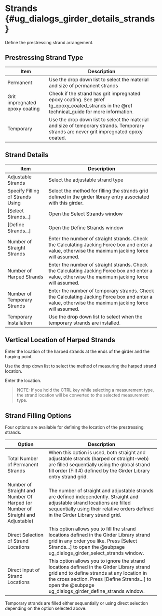 Strands {#ug_dialogs_girder_details_strands}
==============================================
Define the prestressing strand arrangement.

Prestressing Strand Type
------------------------

Item | Description
-----|-----------
Permanent | Use the drop down list to select the material and size of permanent strands
Grit impregnated epoxy coating | Check if the strand has grit impregnated epoxy coating. See @ref tg_epoxy_coated_strands in the @ref technical_guide for more information.
Temporary | Use the drop down list to select the material and size of temporary strands. Temporary strands are never grit impregnated epoxy coated.

Strand Details
---------------

Item | Description
-----|-------------
Adjustable Strands | Select the adjustable strand type
Specify Filling of Strands Using | Select the method for filling the strands grid defined in the girder library entry associated with this girder.
[Select Strands...] | Open the Select Strands window
[Define Strands...] | Open the Define Strands window
Number of Straight Strands | Enter the number of straight strands. Check the Calculating Jacking Force box and enter a value, otherwise the maximum jacking force will assumed.
Number of Harped Strands | Enter the number of straight strands. Check the Calculating Jacking Force box and enter a value, otherwise the maximum jacking force will assumed.
Number of Temporary Strands | Enter the number of temporary strands. Check the Calculating Jacking Force box and enter a value, otherwise the maximum jacking force will assumed.
Temporary Installation | Use the drop down list to select when the temporary strands are installed.

Vertical Location of Harped Strands
-----------------------------------
Enter the location of the harped strands at the ends of the girder and the harping point.

Use the drop down list to select the method of measuring the harped strand location.

Enter the location.

> NOTE: If you hold the CTRL key while selecting a measurement type, the strand location will be converted to the selected measurement type.

Strand Filling Options
----------------------
Four options are available for defining the location of the prestressing strands.

Option | Description
-------|-------------
Total Number of Permanent Strands | When this option is used, both straight and adjustable strands (harped or straight-web) are filled sequentially using the global strand fill order (Fill #) defined by the Girder Library entry strand grid.
Number of Straight and Number Of Harped (or Number of Straight and Adjustable) | The number of straight and adjustable strands are defined independently. Straight and adjustable strand locations are filled sequentially using their relative orders defined in the Girder Library strand grid.
Direct Selection of Strand Locations | This option allows you to fill the strand locations defined in the Girder Library strand grid in any order you like. Press [Select Strands...] to open the @subpage ug_dialogs_girder_select_strands window.
Direct Input of Strand Locations | This option allows you to ignore the strand locations defined in the Girder Library strand grid and to define strands at any location in the cross section. Press [Define Strands...] to open the @subpage ug_dialogs_girder_define_strands window.

Temporary strands are filled either sequentially or using direct selection depending on the option selected above.

